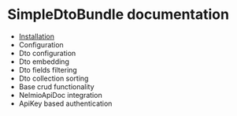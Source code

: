 # SimpleDtoBundle documentation

- [Installation](https://github.com/jekamell/SimpleDtoBundle/blob/master/Resources/doc/index.md)
- Configuration
- Dto configuration
- Dto embedding
- Dto fields filtering
- Dto collection sorting
- Base crud functionality
- NelmioApiDoc integration
- ApiKey based authentication
